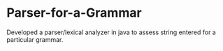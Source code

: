 # Parser-for-a-Grammar
Developed a parser/lexical analyzer in java to assess string entered for a particular grammar.
